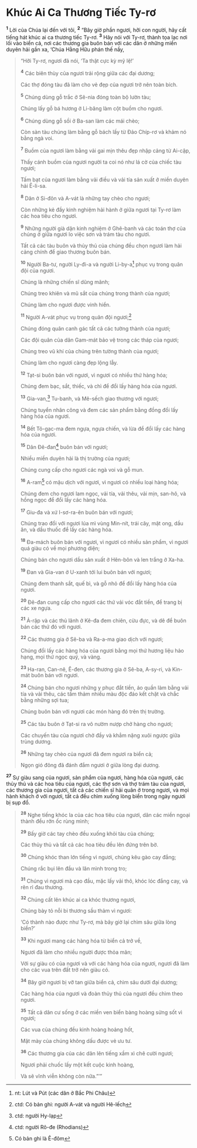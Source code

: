 # Khúc Ai Ca Thương Tiếc Ty-rơ
<sup><b>1</b></sup> Lời của Chúa lại đến với tôi, <sup><b>2</b></sup> “Bây giờ phần ngươi, hỡi con người, hãy cất tiếng hát khúc ai ca thương tiếc Ty-rơ. <sup><b>3</b></sup> Hãy nói với Ty-rơ, thành tọa lạc nơi lối vào biển cả, nơi các thương gia buôn bán với các dân ở những miền duyên hải gần xa, ‘Chúa Hằng Hữu phán thế nầy,


> “Hỡi Ty-rơ, ngươi đã nói, ‘Ta thật cực kỳ mỹ lệ!’
> 
> <sup><b>4</b></sup> Các biên thùy của ngươi trải rộng giữa các đại dương;
> 
> Các thợ đóng tàu đã làm cho vẻ đẹp của ngươi trở nên toàn bích.
> 
> <sup><b>5</b></sup> Chúng dùng gỗ trắc ở Sê-nia đóng toàn bộ lườn tàu;
> 
> Chúng lấy gỗ bá hương ở Li-băng làm cột buồm cho ngươi.
> 
> <sup><b>6</b></sup> Chúng dùng gỗ sồi ở Ba-san làm các mái chèo;
> 
> Còn sàn tàu chúng làm bằng gỗ bách lấy từ Ðảo Chíp-rơ và khảm nó bằng ngà voi.
> 
> <sup><b>7</b></sup> Buồm của ngươi làm bằng vải gai mịn thêu đẹp nhập cảng từ Ai-cập,
> 
> Thấy cánh buồm của ngươi người ta coi nó như lá cờ của chiếc tàu ngươi;
> 
> Tấm bạt của ngươi làm bằng vải điều và vải tía sản xuất ở miền duyên hải Ê-li-sa.
> 
> <sup><b>8</b></sup> Dân ở Si-đôn và A-vát là những tay chèo cho ngươi;
> 
> Còn những kẻ đầy kinh nghiệm hải hành ở giữa ngươi tại Ty-rơ làm các hoa tiêu cho ngươi.
> 
> <sup><b>9</b></sup> Những người già dặn kinh nghiệm ở Ghê-banh và các toán thợ của chúng ở giữa ngươi lo việc sơn và trám tàu cho ngươi.
> 
> Tất cả các tàu buôn và thủy thủ của chúng đều chọn ngươi làm hải cảng chính để giao thương buôn bán.
> 
> <sup><b>10</b></sup> Người Ba-tư, người Ly-đi-a và người Li-by-a[^1] phục vụ trong quân đội của ngươi.
> 
> Chúng là những chiến sĩ dũng mãnh;
> 
> Chúng treo khiên và mũ sắt của chúng trong thành của ngươi;
> 
> Chúng làm cho ngươi được vinh hiển.
> 
> <sup><b>11</b></sup> Người A-vát phục vụ trong quân đội ngươi;[^2]
> 
> Chúng đóng quân canh gác tất cả các tường thành của ngươi;
> 
> Các đội quân của dân Gam-mát bảo vệ trong các tháp của ngươi;
> 
> Chúng treo vũ khí của chúng trên tường thành của ngươi;
> 
> Chúng làm cho ngươi càng đẹp lộng lẫy.
> 
> <sup><b>12</b></sup> Tạt-si buôn bán với ngươi, vì ngươi có nhiều thứ hàng hóa;
> 
> Chúng đem bạc, sắt, thiếc, và chì để đổi lấy hàng hóa của ngươi.
> 
> <sup><b>13</b></sup> Gia-van,[^3] Tu-banh, và Mê-sếch giao thương với ngươi;
> 
> Chúng tuyển nhân công và đem các sản phẩm bằng đồng đổi lấy hàng hóa của ngươi.
> 
> <sup><b>14</b></sup> Bết Tô-gạc-ma đem ngựa, ngựa chiến, và lừa để đổi lấy các hàng hóa của ngươi.
> 
> <sup><b>15</b></sup> Dân Ðê-đan[^4] buôn bán với ngươi;
> 
> Nhiều miền duyên hải là thị trường của ngươi;
> 
> Chúng cung cấp cho ngươi các ngà voi và gỗ mun.
> 
> <sup><b>16</b></sup> A-ram[^5] có mậu dịch với ngươi, vì ngươi có nhiều loại hàng hóa;
> 
> Chúng đem cho ngươi lam ngọc, vải tía, vải thêu, vải mịn, san-hô, và hồng ngọc để đổi lấy các hàng hóa.
> 
> <sup><b>17</b></sup> Giu-đa và xứ I-sơ-ra-ên buôn bán với ngươi;
> 
> Chúng trao đổi với ngươi lúa mì vùng Min-nít, trái cây, mật ong, dầu ăn, và dầu thuốc để lấy các hàng hóa.
> 
> <sup><b>18</b></sup> Ða-mách buôn bán với ngươi, vì ngươi có nhiều sản phẩm, vì ngươi quá giàu có về mọi phương diện;
> 
> Chúng bán cho ngươi dầu sản xuất ở Hên-bôn và len trắng ở Xa-ha.
> 
> <sup><b>19</b></sup> Ðan và Gia-van ở U-xanh tới lui buôn bán với ngươi;
> 
> Chúng đem thanh sắt, quế bì, và gỗ nhỏ để đổi lấy hàng hóa của ngươi.
> 
> <sup><b>20</b></sup> Ðê-đan cung cấp cho ngươi các thứ vải vóc đắt tiền, để trang bị các xe ngựa.
> 
> <sup><b>21</b></sup> Ả-rập và các thủ lãnh ở Kê-đa đem chiên, cừu đực, và dê để buôn bán các thứ đó với ngươi.
> 
> <sup><b>22</b></sup> Các thương gia ở Sê-ba và Ra-a-ma giao dịch với ngươi;
> 
> Chúng đổi lấy các hàng hóa của ngươi bằng mọi thứ hương liệu hảo hạng, mọi thứ ngọc quý, và vàng.
> 
> <sup><b>23</b></sup> Ha-ran, Can-nê, Ê-đen, các thương gia ở Sê-ba, A-sy-ri, và Kin-mát buôn bán với ngươi.
> 
> <sup><b>24</b></sup> Chúng bán cho ngươi những y phục đắt tiền, áo quần làm bằng vải tía và vải thêu, các tấm thảm nhiều màu độc đáo kết chặt và chắc bằng những sợi tua;
> 
> Chúng buôn bán với ngươi các món hàng đó trên thị trường.
> 
> <sup><b>25</b></sup> Các tàu buôn ở Tạt-si ra vô nườm nượp chở hàng cho ngươi;
> 
> Các chuyến tàu của ngươi chở đầy và khẳm nặng xuôi ngược giữa trùng dương.
> 
> <sup><b>26</b></sup> Những tay chèo của ngươi đã đem ngươi ra biển cả;
> 
> Ngọn gió đông đã đánh đắm ngươi ở giữa lòng đại dương.
>

<sup><b>27</b></sup> Sự giàu sang của ngươi, sản phẩm của ngươi, hàng hóa của ngươi, các thủy thủ và các hoa tiêu của ngươi, các thợ sơn và thợ trám tàu của ngươi, các thương gia của ngươi, tất cả các chiến sĩ hải quân ở trong ngươi, và mọi hành khách ở với ngươi, tất cả đều chìm xuống lòng biển trong ngày ngươi bị sụp đổ.


> <sup><b>28</b></sup> Nghe tiếng khóc la của các hoa tiêu của ngươi, dân các miền ngoại thành đều rởn ốc rùng mình;
> 
> <sup><b>29</b></sup> Bấy giờ các tay chèo đều xuống khỏi tàu của chúng;
> 
> Các thủy thủ và tất cả các hoa tiêu đều lên đứng trên bờ.
> 
> <sup><b>30</b></sup> Chúng khóc than lớn tiếng vì ngươi, chúng kêu gào cay đắng;
> 
> Chúng rắc bụi lên đầu và lăn mình trong tro;
> 
> <sup><b>31</b></sup> Chúng vì ngươi mà cạo đầu, mặc lấy vải thô, khóc lóc đắng cay, và rên rỉ đau thương.
> 
> <sup><b>32</b></sup> Chúng cất lên khúc ai ca khóc thương ngươi,
> 
> Chúng bày tỏ nỗi bi thương sầu thảm vì ngươi:
> 
> ‘Có thành nào được như Ty-rơ, mà bây giờ lại chìm sâu giữa lòng biển?’
> 
> <sup><b>33</b></sup> Khi ngươi mang các hàng hóa từ biển cả trở về,
> 
> Ngươi đã làm cho nhiều người được thỏa mãn;
> 
> Với sự giàu có của ngươi và với các hàng hóa của ngươi, ngươi đã làm cho các vua trên đất trở nên giàu có.
> 
> <sup><b>34</b></sup> Bây giờ ngươi bị vỡ tan giữa biển cả, chìm sâu dưới đại dương;
> 
> Các hàng hóa của ngươi và đoàn thủy thủ của ngươi đều chìm theo ngươi.
> 
> <sup><b>35</b></sup> Tất cả dân cư sống ở các miền ven biển bàng hoàng sửng sốt vì ngươi;
> 
> Các vua của chúng đều kinh hoàng hoảng hốt,
> 
> Mặt mày của chúng không dấu được vẻ ưu tư.
> 
> <sup><b>36</b></sup> Các thương gia của các dân lên tiếng xầm xì chê cười ngươi;
> 
> Ngươi phải chuốc lấy một kết cuộc kinh hoàng,
> 
> Và sẽ vĩnh viễn không còn nữa.”’”
>

[^1]: nt: Lút và Pút (các dân ở Bắc Phi Châu)
[^2]: ctd: Có bản ghi: người A-vát và người Hê-lếch
[^3]: ctd: người Hy-lạp
[^4]: ctd: người Rô-đe (Rhodians)
[^5]: Có bản ghi là Ê-đôm

